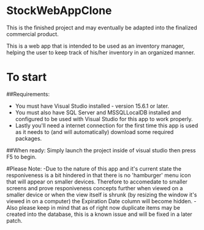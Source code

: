 # StockWebAppClone
This is the finished project and may eventually be adapted into the finalized commercial product.

This is a web app that is intended to be used as an inventory manager, helping the user to keep track of his/her inventory in an organized manner.

#	To start
##Requirements:
- You must have Visual Studio installed - version 15.6.1 or later.
- You must also have SQL Server and MSSQLLocalDB installed and configured to be used with Visual Studio for this app to work properly.
- Lastly you'll need a internet connection for the first time this app is used as it needs to (and will automatically) download some required packages.

##When ready:
Simply launch the project inside of visual studio then press F5 to begin.

#Please Note:
-Due to the nature of this app and it's current state the responiveness is a bit hindered in that there is no 'hamburger' menu icon that will appear on smaller devices. Therefore to accomedate to smaller screens and prove responiveness concepts further when viewed on a smaller device or when the view itself is shrunk (by resizing the window it's viewed in on a computer) the Expiration Date column will become hidden.
-Also please keep in mind that as of right now duplicate items may be created into the database, this is a known issue and will be fixed in a later patch.